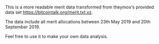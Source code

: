 This is a more readable merit data transformed from theymos's provided data set https://bitcointalk.org/merit.txt.xz.

The data include all merit allocations between 23th May 2019 and 20th September 2019.

Feel free to use it to make your own data analysis.
